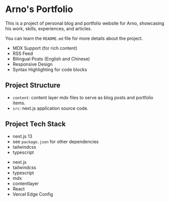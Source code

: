 # Arno's Portfolio

This is a project of personal blog and portfolio website for Arno, showcasing his work, skills, experiences, and articles.

You can learn the `README.md` file for more details about the project.

- MDX Support (for rich content)
- RSS Feed
- Bilingual Posts (English and Chinese)
- Responsive Design
- Syntax Highlighting for code blocks

## Project Structure

* `content`: content layer mdx files to serve as blog posts and portfolio items.
* `src`: next.js application source code.

## Project Tech Stack

* next.js 13
* see `package.json` for other dependencies
* tailwindcss
* typescript
- next.js
- tailwindcss
- typescript
- mdx
- contentlayer
- React
- Vercel Edge Config